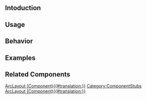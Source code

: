 <languages></languages> <translate>

## Intoduction

## Usage

## Behavior

## Examples

## Related Components

</translate>

[ArcLayout
(Component){{#translation:}}](Category:Components{{#translation:}} "wikilink")
[Category:ComponentStubs](Category:ComponentStubs "wikilink") [ArcLayout
(Component){{#translation:}}](Category:Components:UIX:Layout{{#translation:}} "wikilink")